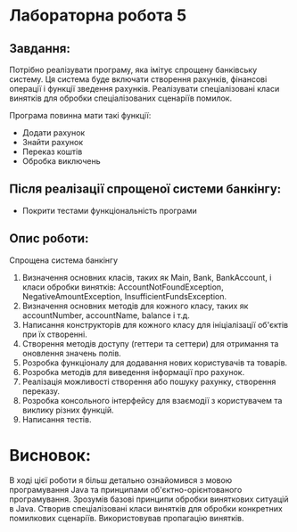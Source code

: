 # Лабораторна робота 5

## Завдання:

Потрібно реалізувати  програму, яка імітує спрощену банківську систему. Ця система буде включати створення рахунків, фінансові операції і функції зведення рахунків.  Реалізувати спеціалізовані класи винятків для обробки спеціалізованих сценаріїв помилок.

Програма повинна мати такі функції:

- Додати рахунок
- Знайти рахунок
- Переказ коштів
- Обробка виключень

## Після реалізації спрощеної системи банкінгу:

- Покрити тестами функціональність програми

## Опис роботи:
Спрощена система банкінгу <br>

1. Визначення основних класів, таких як Main, Bank, BankAccount, і класи обробки винятків: AccountNotFoundException, NegativeAmountException, InsufficientFundsException.
2. Визначення основних методів для кожного класу, таких як accountNumber, accountName, balance і т.д.
3. Написання конструкторів для кожного класу для ініціалізації об'єктів при їх створенні.
4. Створення методів доступу (геттери та сеттери) для отримання та оновлення значень полів.
5. Розробка функціоналу для додавання нових користувачів та товарів.
6. Розробка методів для виведення інформації про рахунок.
7. Реалізація можливості створення або пошуку рахунку, створення переказу.
8. Розробка консольного інтерфейсу для взаємодії з користувачем та виклику різних функцій. 
9. Написання тестів.

# Висновок:

В ході цієї роботи я більш детально ознайомився з мовою програмування Java та принципами об'єктно-орієнтованого програмування.
Зрозумів базові принципи обробки виняткових ситуацій в Java.
Створив спеціалізовані класи винятків для обробки конкретних помилкових сценаріїв.
Використовував пропагацію винятків.
